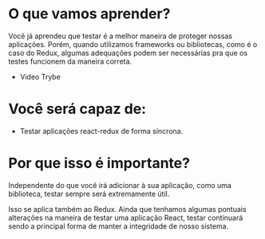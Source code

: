 # O que vamos aprender?
Você já aprendeu que testar é a melhor maneira de proteger nossas aplicações. Porém, quando utilizamos frameworks ou bibliotecas, como é o caso do Redux, algumas adequações podem ser necessárias pra que os testes funcionem da maneira correta.

- Video Trybe 

# Você será capaz de:
- Testar aplicações react-redux de forma síncrona.

# Por que isso é importante?
Independente do que você irá adicionar à sua aplicação, como uma biblioteca, testar sempre será extremamente útil.

Isso se aplica também ao Redux. Ainda que tenhamos algumas pontuais alterações na maneira de testar uma aplicação React, testar continuará sendo a principal forma de manter a integridade de nosso sistema.